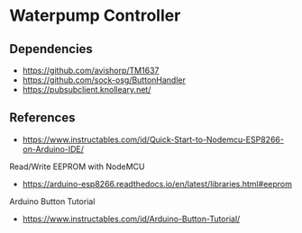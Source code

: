 # Waterpump Controller

## Dependencies

* https://github.com/avishorp/TM1637
* https://github.com/sock-osg/ButtonHandler
* https://pubsubclient.knolleary.net/

## References

* https://www.instructables.com/id/Quick-Start-to-Nodemcu-ESP8266-on-Arduino-IDE/

Read/Write EEPROM with NodeMCU
* https://arduino-esp8266.readthedocs.io/en/latest/libraries.html#eeprom

Arduino Button Tutorial
* https://www.instructables.com/id/Arduino-Button-Tutorial/
